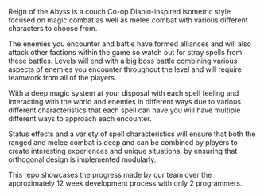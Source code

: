 Reign of the Abyss is a couch Co-op Diablo-inspired isometric style focused on magic combat as well as melee combat with various different characters to choose from. 

The enemies you encounter and battle have formed alliances and will also attack other factions within the game so watch out for stray spells from these battles. Levels will end with a big boss battle combining various aspects of enemies you encounter throughout the level and will require teamwork from all of the players.

With a deep magic system at your disposal with each spell feeling and interacting with the world and enemies in different ways due to various different characteristics that each spell can have you will have multiple different ways to approach each encounter.

Status effects and a variety of spell characteristics will ensure that both the ranged and melee combat is deep and can be combined by players to create interesting experiences and unique situations, by ensuring that orthogonal design is implemented modularly.


This repo showcases the progress made by our team over the approximately 12 week development process with only 2 programmers.

